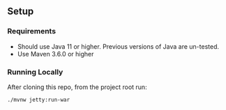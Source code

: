 ## Setup
### Requirements
* Should use Java 11 or higher. Previous versions of Java are un-tested.
* Use Maven 3.6.0 or higher

### Running Locally
After cloning this repo, from the project root run:
```text
./mvnw jetty:run-war
```
